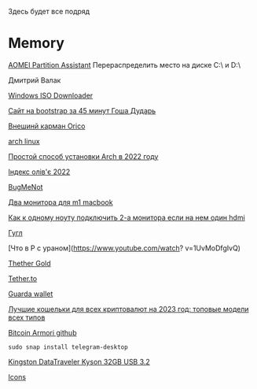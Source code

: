 Здесь будет все подряд

# Memory

[AOMEI Partition Assistant](https://www.diskpart.com/) Перераспределить место на диске С:\ и D:\

Дмитрий Валак

[Windows ISO Downloader](https://www.softportal.com/get-43444-windows-iso-downloader.html)

[Сайт на bootstrap за 45 минут Гоша Дударь](https://itproger.com/course/one-lesson/3)

[Внешинй карман Orico](https://rozetka.com.ua/331881784/p331881784/)

[arch linux](http://archlinux.astra.in.ua/iso/2022.12.01/)

[Простой способ установки Arch в 2022 году ](https://www.youtube.com/watch?v=pBtBMY9Ubbw&t=70s)

[Індекс олів'є 2022](https://minfin.com.ua/ua/2022/12/27/97978917/)

[BugMeNot](https://bugmenot.com/)


[Два монитора для m1 macbook](https://www.youtube.com/watch?v=2psU9CKNctc&t=238s)

[Как к одному ноуту подключить 2-а монитора если на нем один hdmi](https://www.youtube.com/watch?v=iDD5sJTU5o0)


[Гугл](https://google.com)

[Что в Р с ураном](https://www.youtube.com/watch?
v=1UvMoDfgIvQ)

[Thether Gold](https://coinmarketcap.com/ru/currencies/tether-gold/)

[Tether.to](https://tether.to/ru/)

[Guarda wallet](https://guarda.com/download/)

[Лучшие кошельки для всех криптовалют на 2023 год: топовые модели всех типов](https://cryptonist.ru/blog/goryachie-koshelki/vybor-koshelka-dlya-kriptovalyuty/)


[Bitcoin Armori github](https://github.com/goatpig/BitcoinArmory)

`sudo snap install telegram-desktop`

[Kingston DataTraveler Kyson 32GB USB 3.2 ](https://rozetka.com.ua/ua/kingston_dtkn_32gb/p242355871/)

[Icons](https://fontawesome.com/)

